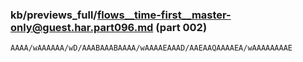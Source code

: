 ### kb/previews_full/flows__time-first__master-only@guest.har.part096.md (part 002)

```md
AAAA/wAAAAAA/wD/AAABAAABAAAA/wAAAAEAAAD/AAEAAQAAAAEA/wAAAAAAAAE
```

```
